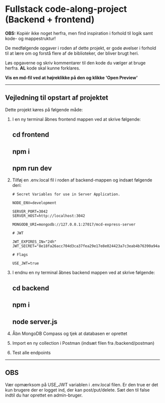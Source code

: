 # Fullstack code-along-project (Backend + frontend)

**OBS:** Kopiér ikke noget herfra, men find inspiration i forhold til logik samt
kode- og mappestruktur!

De medfølgende opgaver i roden af dette projekt, er gode øvelser i forhold til
at lære om og forstå flere af de biblioteker, der bliver brugt heri.

Løs opgaverne og skriv kommentarer til den kode du vælger at bruge herfra.
**AL** kode skal kunne forklares.

**Vis en md-fil ved at højreklikke på den og klikke 'Open Preview'**

---

## Vejledning til opstart af projektet

Dette projekt køres på følgende måde:

1. I en ny terminal åbnes frontend mappen ved at skrive følgende:

   ## cd frontend

   ## npm i

   ## npm run dev

2. Tilføj en .env.local fil i roden af backend-mappen og indsæt følgende deri:

   ```
   # Secret Variables for use in Server Application.

   NODE_ENV=development

   SERVER_PORT=3042
   SERVER_HOST=http://localhost:3042

   MONGODB_URI=mongodb://127.0.0.1:27017/mcd-express-server

   # JWT

   JWT_EXPIRES_IN="24h"
   JWT_SECRET="8e18fa26acc704d3ca37fea29e17e8e024423a7c3eab4b76390a94ac579c20f0"

   # Flags

   USE_JWT=true
   ```

3. I endnu en ny terminal åbnes backend mappen ved at skrive følgende:

   ## cd backend

   ## npm i

   ## node server.js

4. Åbn MongoDB Compass og tjek at databasen er oprettet
5. Import en ny collection i Postman (indsæt filen fra /backend/postman)
6. Test alle endpoints

---

## OBS

Vær opmærksom på USE_JWT variablen i .env.local filen. Er den true er det kun
brugere der er logget ind, der kan post/put/delete. Sæt den til false indtil du
har oprettet en admin-bruger.
